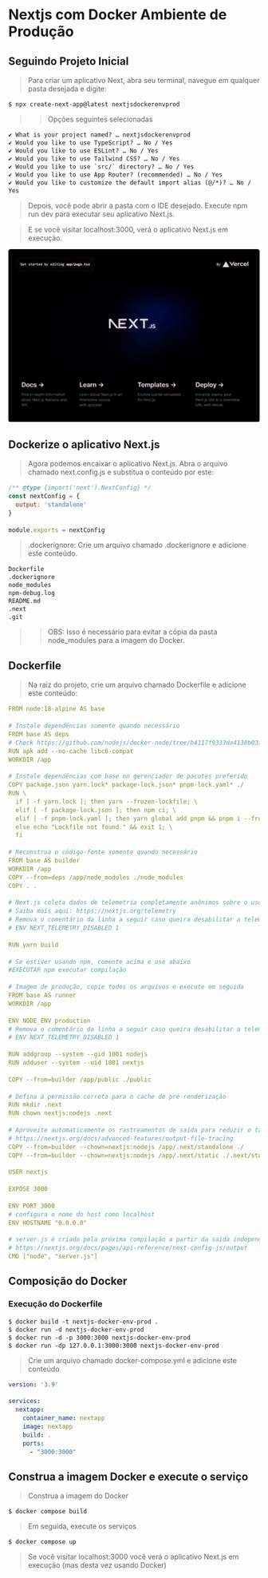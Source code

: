 # Nextjs com Docker Ambiente de Produção

## Seguindo Projeto Inicial

> Para criar um aplicativo Next, abra seu terminal, navegue em qualquer pasta desejada e digite:

```shell
$ npx create-next-app@latest nextjsdockerenvprod
```

>> Opções seguintes selecionadas

```shell
✔ What is your project named? … nextjsdockerenvprod
✔ Would you like to use TypeScript? … No / Yes
✔ Would you like to use ESLint? … No / Yes
✔ Would you like to use Tailwind CSS? … No / Yes
✔ Would you like to use `src/` directory? … No / Yes
✔ Would you like to use App Router? (recommended) … No / Yes
✔ Would you like to customize the default import alias (@/*)? … No / Yes
```

> Depois, você pode abrir a pasta com o IDE desejado. Execute npm run dev para executar seu aplicativo Next.js.

> E se você visitar localhost:3000, verá o aplicativo Next.js em execução.

![Alt text](./nextjsdockerenvprod/assets/image.png)

## Dockerize o aplicativo Next.js

> Agora podemos encaixar o aplicativo Next.js. Abra o arquivo chamado next.config.js e substitua o conteúdo por este:

```js
/** @type {import('next').NextConfig} */
const nextConfig = {
  output: 'standalone'
}

module.exports = nextConfig
```

> .dockerignore: Crie um arquivo chamado .dockerignore e adicione este conteúdo.

```shell
Dockerfile
.dockerignore
node_modules
npm-debug.log
README.md
.next
.git
```

>> OBS: Isso é necessário para evitar a cópia da pasta node_modules para a imagem do Docker.

## Dockerfile

> Na raiz do projeto, crie um arquivo chamado Dockerfile e adicione este conteúdo:

```yml
FROM node:18-alpine AS base

# Instale dependências somente quando necessário
FROM base AS deps
# Check https://github.com/nodejs/docker-node/tree/b4117f9333da4138b03a546ec926ef50a31506c3#nodealpine to understand why libc6-compat might be needed.
RUN apk add --no-cache libc6-compat
WORKDIR /app

# Instale dependências com base no gerenciador de pacotes preferido
COPY package.json yarn.lock* package-lock.json* pnpm-lock.yaml* ./
RUN \
  if [ -f yarn.lock ]; then yarn --frozen-lockfile; \
  elif [ -f package-lock.json ]; then npm ci; \
  elif [ -f pnpm-lock.yaml ]; then yarn global add pnpm && pnpm i --frozen-lockfile; \
  else echo "Lockfile not found." && exit 1; \
  fi

# Reconstrua o código-fonte somente quando necessário
FROM base AS builder
WORKDIR /app
COPY --from=deps /app/node_modules ./node_modules
COPY . .

# Next.js coleta dados de telemetria completamente anônimos sobre o uso geral.
# Saiba mais aqui: https://nextjs.org/telemetry
# Remova o comentário da linha a seguir caso queira desabilitar a telemetria durante a construção.
# ENV NEXT_TELEMETRY_DISABLED 1

RUN yarn build

# Se estiver usando npm, comente acima e use abaixo
#EXECUTAR npm executar compilação

# Imagem de produção, copie todos os arquivos e execute em seguida
FROM base AS runner
WORKDIR /app

ENV NODE_ENV production
# Remova o comentário da linha a seguir caso queira desabilitar a telemetria durante o tempo de execução.
# ENV NEXT_TELEMETRY_DISABLED 1

RUN addgroup --system --gid 1001 nodejs
RUN adduser --system --uid 1001 nextjs

COPY --from=builder /app/public ./public

# Defina a permissão correta para o cache de pré-renderização
RUN mkdir .next
RUN chown nextjs:nodejs .next

# Aproveite automaticamente os rastreamentos de saída para reduzir o tamanho da imagem
# https://nextjs.org/docs/advanced-features/output-file-tracing
COPY --from=builder --chown=nextjs:nodejs /app/.next/standalone ./
COPY --from=builder --chown=nextjs:nodejs /app/.next/static ./.next/static

USER nextjs

EXPOSE 3000

ENV PORT 3000
# configura o nome do host como localhost
ENV HOSTNAME "0.0.0.0"

# server.js é criado pela próxima compilação a partir da saída independente
# https://nextjs.org/docs/pages/api-reference/next-config-js/output
CMD ["node", "server.js"]
```
## Composição do Docker

### Execução do Dockerfile

```shell
$ docker build -t nextjs-docker-env-prod .
$ docker run -d nextjs-docker-env-prod
$ docker run -d -p 3000:3000 nextjs-docker-env-prod
$ docker run -dp 127.0.0.1:3000:3000 nextjs-docker-env-prod
```

> Crie um arquivo chamado docker-compose.yml e adicione este conteúdo

```yml
version: '3.9'

services:
  nextapp:
    container_name: nextapp
    image: nextapp
    build: .
    ports:
      - "3000:3000"
```

## Construa a imagem Docker e execute o serviço

> Construa a imagem do Docker

```shell
$ docker compose build
```

> Em seguida, execute os serviços

```shell
$ docker compose up 
```

> Se você visitar localhost:3000 você verá o aplicativo Next.js em execução (mas desta vez usando Docker)
